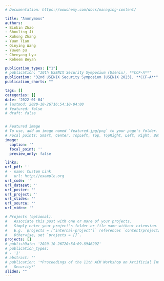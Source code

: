 ```yaml
---
# Documentation: https://wowchemy.com/docs/managing-content/

title: "Anonymous"
authors:
- Binbin Zhao
- Shouling Ji
- Xuhong Zhang
- Yuan Tian
- Qinying Wang
- Yuwen pu
- Chenyang Lyu
- Reheem Beyah

publication_types: ["1"]
# publication: "30th USENIX Security Symposium (Usenix), **CCF-A**"
publication: "32nd USENIX Security Symposium (USENIX 2023), **CCF-A**"
publication_shorts: ""

tags: []
categories: []
date: '2022-01-04'
# lastmod: 2020-10-26T16:54:10-04:00
# featured: false
# draft: false


# Featured image
# To use, add an image named `featured.jpg/png` to your page's folder.
# Focal points: Smart, Center, TopLeft, Top, TopRight, Left, Right, BottomLeft, Bottom, BottomRight.
image:
  caption: ''
  focal_point: ''
  preview_only: false

links:
url_pdf: ''
# - name: Custom Link
#   url: http://example.org
url_code: ''
url_dataset: ''
url_poster: ''
url_project: ''
url_slides: ''
url_source: ''
url_video: ''

# Projects (optional).
#   Associate this post with one or more of your projects.
#   Simply enter your project's folder or file name without extension.
#   E.g. `projects = ["internal-project"]` references `content/project/deep-learning/index.md`.
#   Otherwise, set `projects = []`.
projects: []
# publishDate: '2020-10-26T20:54:09.894629Z'
# publication_types:
# - '1'
# abstract: ''
# publication: '*Proceedings of the 11th ACM Workshop on Artificial Intelligence and
#   Security*'
slides: ""
---
```

